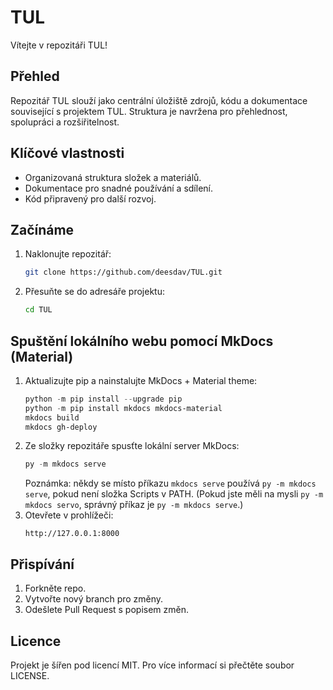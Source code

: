 
# TUL

Vítejte v repozitáři TUL!

## Přehled
Repozitář TUL slouží jako centrální úložiště zdrojů, kódu a dokumentace související s projektem TUL. Struktura je navržena pro přehlednost, spolupráci a rozšiřitelnost.

## Klíčové vlastnosti
- Organizovaná struktura složek a materiálů.
- Dokumentace pro snadné používání a sdílení.
- Kód připravený pro další rozvoj.

## Začínáme
1. Naklonujte repozitář:
    ```bash
    git clone https://github.com/deesdav/TUL.git
    ```
2. Přesuňte se do adresáře projektu:
    ```bash
    cd TUL
    ```

## Spuštění lokálního webu pomocí MkDocs (Material)
1. Aktualizujte pip a nainstalujte MkDocs + Material theme:
    ```powershell
    python -m pip install --upgrade pip
    python -m pip install mkdocs mkdocs-material
    mkdocs build
    mkdocs gh-deploy

    ```
2. Ze složky repozitáře spusťte lokální server MkDocs:
    ```powershell
    py -m mkdocs serve
    ```
   Poznámka: někdy se místo příkazu `mkdocs serve` používá `py -m mkdocs serve`, pokud není složka Scripts v PATH. (Pokud jste měli na mysli `py -m mkdocs servo`, správný příkaz je `py -m mkdocs serve`.)
3. Otevřete v prohlížeči:
    ```
    http://127.0.0.1:8000
    ```

## Přispívání
1. Forkněte repo.
2. Vytvořte nový branch pro změny.
3. Odešlete Pull Request s popisem změn.

## Licence
Projekt je šířen pod licencí MIT. Pro více informací si přečtěte soubor LICENSE.